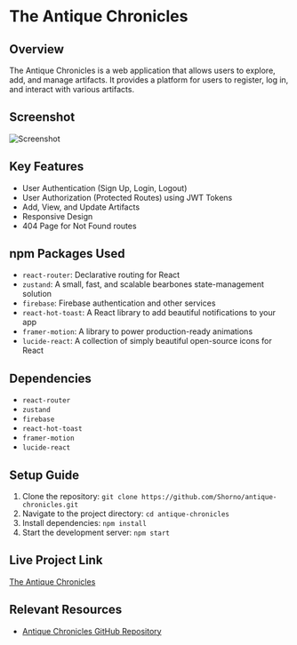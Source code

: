 # The Antique Chronicles

## Overview
The Antique Chronicles is a web application that allows users to explore, add, and manage artifacts. It provides a platform for users to register, log in, and interact with various artifacts.

## Screenshot
![Screenshot](https://res.cloudinary.com/def3zwztt/image/upload/v1738736266/all-devices-black_dl3zs4.png)

## Key Features
- User Authentication (Sign Up, Login, Logout)
- User Authorization (Protected Routes) using JWT Tokens
- Add, View, and Update Artifacts
- Responsive Design
- 404 Page for Not Found routes

## npm Packages Used
- `react-router`: Declarative routing for React
- `zustand`: A small, fast, and scalable bearbones state-management solution
- `firebase`: Firebase authentication and other services
- `react-hot-toast`: A React library to add beautiful notifications to your app
- `framer-motion`: A library to power production-ready animations
- `lucide-react`: A collection of simply beautiful open-source icons for React

## Dependencies
- `react-router`
- `zustand`
- `firebase`
- `react-hot-toast`
- `framer-motion`
- `lucide-react`

## Setup Guide
1. Clone the repository: `git clone https://github.com/Shorno/antique-chronicles.git`
2. Navigate to the project directory: `cd antique-chronicles`
3. Install dependencies: `npm install`
4. Start the development server: `npm start`

## Live Project Link
[The Antique Chronicles](https://antique-chronicles.vercel.app)

## Relevant Resources
- [Antique Chronicles GitHub Repository](https://github.com/Shorno/antique-chronicles)
